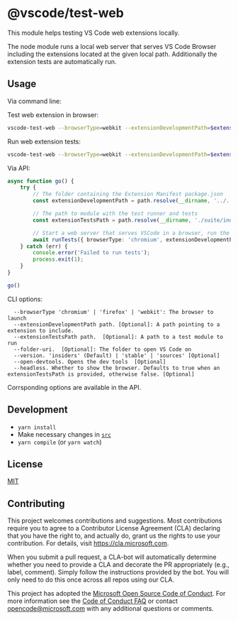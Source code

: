 # @vscode/test-web

<!-- ![Test Status Badge](https://github.com/microsoft/vscode-test-web/workflows/Tests/badge.svg) -->

This module helps testing VS Code web extensions locally.

The node module runs a local web server that serves VS Code Browser including the extensions located at the given local path. Additionally the extension tests are automatically run.


## Usage

Via command line:

Test web extension in browser:

```sh
vscode-test-web --browserType=webkit --extensionDevelopmentPath=$extensionLocation
```

Run web extension tests:

```sh
vscode-test-web --browserType=webkit --extensionDevelopmentPath=$extensionLocation --extensionTestsPath=$extensionLocation/dist/web/test/suite/index.js
```


Via API:

```ts
async function go() {
	try {
		// The folder containing the Extension Manifest package.json
		const extensionDevelopmentPath = path.resolve(__dirname, '../../../');

		// The path to module with the test runner and tests
		const extensionTestsPath = path.resolve(__dirname, './suite/index');

		// Start a web server that serves VSCode in a browser, run the tests
		await runTests({ browserType: 'chromium', extensionDevelopmentPath, extensionTestsPath });
	} catch (err) {
		console.error('Failed to run tests');
		process.exit(1);
	}
}

go()
```

CLI options:
```
  --browserType 'chromium' | 'firefox' | 'webkit': The browser to launch
  --extensionDevelopmentPath path. [Optional]: A path pointing to a extension to include.
  --extensionTestsPath path.  [Optional]: A path to a test module to run
  --folder-uri.  [Optional]: The folder to open VS Code on
  --version. 'insiders' (Default) | 'stable' | 'sources' [Optional]
  --open-devtools. Opens the dev tools  [Optional]
  --headless. Whether to show the browser. Defaults to true when an extensionTestsPath is provided, otherwise false. [Optional]
```

Corrsponding options are available in the API.


## Development

- `yarn install`
- Make necessary changes in [`src`](./src)
- `yarn compile` (or `yarn watch`)



## License

[MIT](LICENSE)

## Contributing

This project welcomes contributions and suggestions. Most contributions require you to agree to a
Contributor License Agreement (CLA) declaring that you have the right to, and actually do, grant us
the rights to use your contribution. For details, visit https://cla.microsoft.com.

When you submit a pull request, a CLA-bot will automatically determine whether you need to provide
a CLA and decorate the PR appropriately (e.g., label, comment). Simply follow the instructions
provided by the bot. You will only need to do this once across all repos using our CLA.

This project has adopted the [Microsoft Open Source Code of Conduct](https://opensource.microsoft.com/codeofconduct/).
For more information see the [Code of Conduct FAQ](https://opensource.microsoft.com/codeofconduct/faq/) or
contact [opencode@microsoft.com](mailto:opencode@microsoft.com) with any additional questions or comments.
